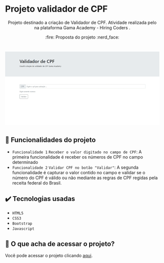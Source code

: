 # Projeto validador de CPF
<p align="center"> Projeto destinado a criação de Validador de CPF. Atividade realizada pelo na plataforma Gama Academy - Hiring Coders .
</p>

 <p align="center"> 
 :fire: Proposta do projeto :nerd_face:
</p>

 <h1 align="center"> 
  <img alt="Tela de validação de CPF" title="#tela de validação de CPF" src="./img/valida_cpf.gif" />
</h1>

## 🔨 Funcionalidades do projeto

- `Funcionalidade 1` `Receber o valor digitado no campo de CPF`: A primeira funcionalidade é receber os números de CPF no campo determinado
- `Funcionalidade 2` `Validar CPF no botão "Validar"`: A segunda funcionalidade é capturar o valor contido no campo e validar se o número do CPF é válido ou não mediante as regras de CPF regidas pela receita federal do Brasil.

## ✔️ Tecnologias usadas

- ``HTML5``
- ``CSS3``
- ``Bootstrap``
- ``Javascript``


## 📁 O que acha de acessar o projeto? 
Você pode acessar o projeto clicando [aqui](https://oscarlojr.github.io/valida_cpf/).
